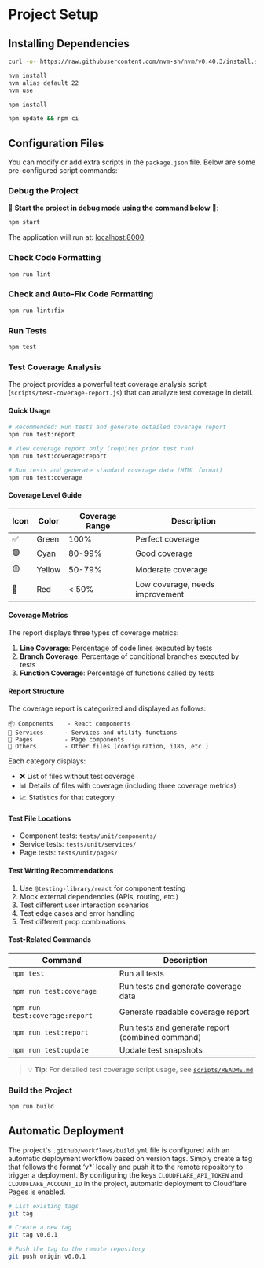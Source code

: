 # Project Setup

## Installing Dependencies

```bash
curl -o- https://raw.githubusercontent.com/nvm-sh/nvm/v0.40.3/install.sh | bash

nvm install
nvm alias default 22
nvm use

npm install

npm update && npm ci
```

## Configuration Files

You can modify or add extra scripts in the `package.json` file. Below are some pre-configured script commands:

### Debug the Project

🚀 **Start the project in debug mode using the command below** 🚀:

```bash
npm start
```

The application will run at: [localhost:8000](http://localhost:8000/)

### Check Code Formatting

```bash
npm run lint
```

### Check and Auto-Fix Code Formatting

```bash
npm run lint:fix
```

### Run Tests

```bash
npm test
```

### Test Coverage Analysis

The project provides a powerful test coverage analysis script (`scripts/test-coverage-report.js`) that can analyze test coverage in detail.

#### Quick Usage

```bash
# Recommended: Run tests and generate detailed coverage report
npm run test:report

# View coverage report only (requires prior test run)
npm run test:coverage:report

# Run tests and generate standard coverage data (HTML format)
npm run test:coverage
```

#### Coverage Level Guide

| Icon | Color  | Coverage Range | Description                     |
| ---- | ------ | -------------- | ------------------------------- |
| ✅   | Green  | 100%           | Perfect coverage                |
| 🟢   | Cyan   | 80-99%         | Good coverage                   |
| 🟡   | Yellow | 50-79%         | Moderate coverage               |
| 🔴   | Red    | < 50%          | Low coverage, needs improvement |

#### Coverage Metrics

The report displays three types of coverage metrics:

1. **Line Coverage**: Percentage of code lines executed by tests
2. **Branch Coverage**: Percentage of conditional branches executed by tests
3. **Function Coverage**: Percentage of functions called by tests

#### Report Structure

The coverage report is categorized and displayed as follows:

```
📦 Components    - React components
🔧 Services      - Services and utility functions
📄 Pages         - Page components
📁 Others        - Other files (configuration, i18n, etc.)
```

Each category displays:

- ❌ List of files without test coverage
- 📊 Details of files with coverage (including three coverage metrics)
- 📈 Statistics for that category

#### Test File Locations

- Component tests: `tests/unit/components/`
- Service tests: `tests/unit/services/`
- Page tests: `tests/unit/pages/`

#### Test Writing Recommendations

1. Use `@testing-library/react` for component testing
2. Mock external dependencies (APIs, routing, etc.)
3. Test different user interaction scenarios
4. Test edge cases and error handling
5. Test different prop combinations

#### Test-Related Commands

| Command                        | Description                                      |
| ------------------------------ | ------------------------------------------------ |
| `npm test`                     | Run all tests                                    |
| `npm run test:coverage`        | Run tests and generate coverage data             |
| `npm run test:coverage:report` | Generate readable coverage report                |
| `npm run test:report`          | Run tests and generate report (combined command) |
| `npm run test:update`          | Update test snapshots                            |

> 💡 **Tip**: For detailed test coverage script usage, see [`scripts/README.md`](./scripts/README.md)

### Build the Project

```bash
npm run build
```

## Automatic Deployment

The project's `.github/workflows/build.yml` file is configured with an automatic deployment workflow based on version tags. Simply create a tag that follows the format ‘v\*’ locally and push it to the remote repository to trigger a deployment. By configuring the keys `CLOUDFLARE_API_TOKEN` and `CLOUDFLARE_ACCOUNT_ID` in the project, automatic deployment to Cloudflare Pages is enabled.

```bash
# List existing tags
git tag

# Create a new tag
git tag v0.0.1

# Push the tag to the remote repository
git push origin v0.0.1
```
